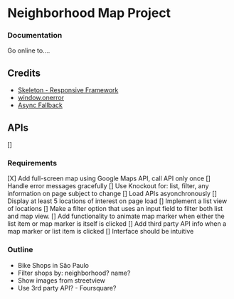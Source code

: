 # Neighborhood Map Project

### Documentation
Go online to....

## Credits
- [Skeleton - Responsive Framework](http://getskeleton.com/)
- [window.onerror](http://stackoverflow.com/questions/3677783/is-it-possible-to-catch-exceptions-thrown-in-a-javascript-async-callback)
- [Async Fallback](https://discussions.udacity.com/t/handling-google-maps-in-async-and-fallback/34282)

## APIs
[]

### Requirements
[X] Add full-screen map using Google Maps API, call API only once
[] Handle error messages gracefully
[] Use Knockout for: list, filter, any information on page subject to change
[] Load APIs asyonchronously
[] Display at least 5 locations of interest on page load
[] Implement a list view of locations
[] Make a filter option that uses an input field to filter both list and map view.
[] Add functionality to animate map marker when either the list item or map marker is itself is clicked
[] Add third party API info when a map marker or list item is clicked
[] Interface should be intuitive

### Outline
- Bike Shops in São Paulo
- Filter shops by: neighborhood? name?
- Show images from streetview
- Use 3rd party API? - Foursquare?